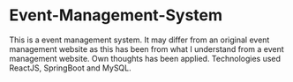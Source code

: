# Event-Management-System
This is a event management system. It may differ from an original event management website as this has been from what I understand from a event management website. Own thoughts has been applied. Technologies used ReactJS, SpringBoot and MySQL.
